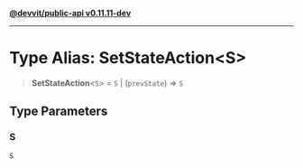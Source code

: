 [**@devvit/public-api v0.11.11-dev**](../README.md)

---

# Type Alias: SetStateAction\<S\>

> **SetStateAction**\<`S`\> = `S` \| (`prevState`) => `S`

## Type Parameters

### S

`S`
